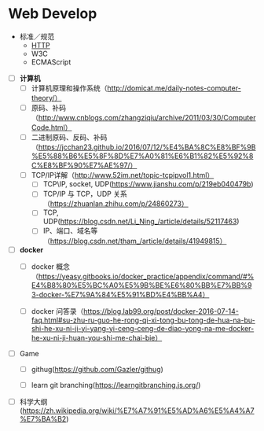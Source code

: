 # Web Develop

- 标准／规范
  - [HTTP](https://eyvic.github.io/2018/05/16/HTTP/)
  - W3C
  - ECMAScript
    
    
    
- [ ] **计算机**
  - [ ] 计算机原理和操作系统（http://domicat.me/daily-notes-computer-theory/）
  - [ ] 原码、补码（http://www.cnblogs.com/zhangziqiu/archive/2011/03/30/ComputerCode.html）
  - [ ] 二进制原码、反码、补码（https://jcchan23.github.io/2016/07/12/%E4%BA%8C%E8%BF%9B%E5%88%B6%E5%8F%8D%E7%A0%81%E6%B1%82%E5%92%8C%E8%BF%90%E7%AE%97/）
  - [ ] TCP/IP详解（http://www.52im.net/topic-tcpipvol1.html）
    - [ ] TCP\IP, socket, UDP(https://www.jianshu.com/p/219eb040479b)
    - [ ] TCP/IP 与 TCP，UDP 关系（https://zhuanlan.zhihu.com/p/24860273）
    - [ ] TCP, UDP(https://blog.csdn.net/Li_Ning_/article/details/52117463)
    - [ ] IP、端口、域名等（https://blog.csdn.net/tham_/article/details/41949815）
- [ ] **docker**
  - [ ] docker 概念（https://yeasy.gitbooks.io/docker_practice/appendix/command/#%E4%B8%80%E5%BC%A0%E5%9B%BE%E6%80%BB%E7%BB%93-docker-%E7%9A%84%E5%91%BD%E4%BB%A4）
  - [ ] docker 问答录（https://blog.lab99.org/post/docker-2016-07-14-faq.html#su-zhu-ru-guo-he-rong-qi-xi-tong-bu-tong-de-hua-na-bu-shi-he-xu-ni-ji-yi-yang-yi-ceng-ceng-de-diao-yong-na-me-docker-he-xu-ni-ji-huan-you-shi-me-chai-bie）
  
  
- [ ] Game
  - [ ] githug(https://github.com/Gazler/githug)
  - [ ] learn git branching(https://learngitbranching.js.org/)


- [ ] 科学大纲(https://zh.wikipedia.org/wiki/%E7%A7%91%E5%AD%A6%E5%A4%A7%E7%BA%B2)
